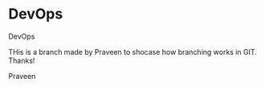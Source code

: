 # DevOps
DevOps

THis is a branch made by Praveen to shocase how branching works in GIT.
Thanks!

Praveen

